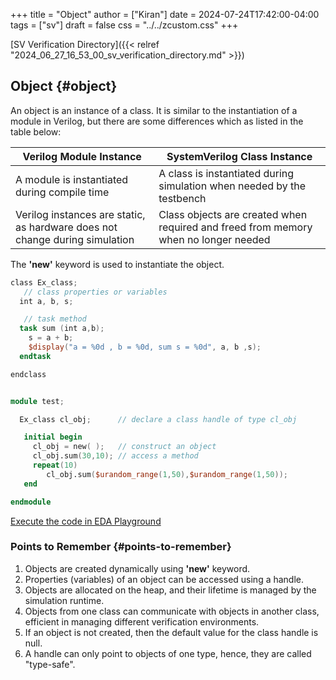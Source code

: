 +++
title = "Object"
author = ["Kiran"]
date = 2024-07-24T17:42:00-04:00
tags = ["sv"]
draft = false
css = "../../zcustom.css"
+++

[SV Verification Directory]({{< relref "2024_06_27_16_53_00_sv_verification_directory.md" >}})


## Object {#object}

An object is an instance of a class. It is similar to the instantiation of a module in Verilog, but there are some differences which as listed in the table below:

| Verilog Module Instance                                                     | SystemVerilog Class Instance                                                        |
|-----------------------------------------------------------------------------|-------------------------------------------------------------------------------------|
| A module is instantiated during compile time                                | A class is instantiated during simulation when needed by the testbench              |
| Verilog instances are static, as hardware does not change during simulation | Class objects are created when required and freed from memory when no longer needed |

The **'new'** keyword is used to instantiate the object.

```verilog
class Ex_class;
   // class properties or variables
  int a, b, s;

   // task method
  task sum (int a,b);
    s = a + b;
    $display("a = %0d , b = %0d, sum s = %0d", a, b ,s);
  endtask

endclass


module test;

  Ex_class cl_obj;      // declare a class handle of type cl_obj

   initial begin
     cl_obj = new( );   // construct an object
     cl_obj.sum(30,10); // access a method
     repeat(10)
        cl_obj.sum($urandom_range(1,50),$urandom_range(1,50));
   end

endmodule
```

[Execute the code in EDA Playground](https://www.edaplayground.com/x/mDPX)


### Points to Remember {#points-to-remember}

1.  Objects are created dynamically using **'new'** keyword.
2.  Properties (variables) of an object can be accessed using a handle.
3.  Objects are allocated on the heap, and their lifetime is managed by the simulation runtime.
4.  Objects from one class can communicate with objects in another class, efficient in managing different verification environments.
5.  If an object is not created, then the default value for the class handle is null.
6.  A handle can only point to objects of one type, hence, they are called "type-safe".
